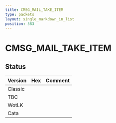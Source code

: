 ```yaml
---
title: CMSG_MAIL_TAKE_ITEM
type: packets
layout: single_markdown_in_list
position: 583
---
```


# CMSG_MAIL_TAKE_ITEM

## Status

Version | Hex | Comment
---------- | ---------- | ---------- 
Classic |  |  
TBC |  |  
WotLK |  |  
Cata |  |  
